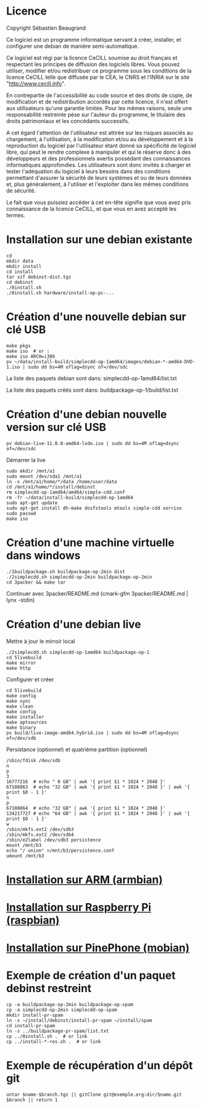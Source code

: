 # Licence

Copyright Sébastien Beaugrand

Ce logiciel est un programme informatique servant à créer, installer, et
configurer une debian de manière semi-automatique.

Ce logiciel est régi par la licence CeCILL soumise au droit français et
respectant les principes de diffusion des logiciels libres. Vous pouvez
utiliser, modifier et/ou redistribuer ce programme sous les conditions
de la licence CeCILL telle que diffusée par le CEA, le CNRS et l'INRIA
sur le site "http://www.cecill.info".

En contrepartie de l'accessibilité au code source et des droits de copie,
de modification et de redistribution accordés par cette licence, il n'est
offert aux utilisateurs qu'une garantie limitée.  Pour les mêmes raisons,
seule une responsabilité restreinte pèse sur l'auteur du programme,  le
titulaire des droits patrimoniaux et les concédants successifs.

A cet égard  l'attention de l'utilisateur est attirée sur les risques
associés au chargement,  à l'utilisation,  à la modification et/ou au
développement et à la reproduction du logiciel par l'utilisateur étant
donné sa spécificité de logiciel libre, qui peut le rendre complexe à
manipuler et qui le réserve donc à des développeurs et des professionnels
avertis possédant  des  connaissances  informatiques approfondies.  Les
utilisateurs sont donc invités à charger  et  tester  l'adéquation  du
logiciel à leurs besoins dans des conditions permettant d'assurer la
sécurité de leurs systèmes et ou de leurs données et, plus généralement,
à l'utiliser et l'exploiter dans les mêmes conditions de sécurité.

Le fait que vous puissiez accéder à cet en-tête signifie que vous avez
pris connaissance de la licence CeCILL, et que vous en avez accepté les
termes.

# Installation sur une debian existante
```
cd
mkdir data
mkdir install
cd install
tar xzf debinst-dist.tgz
cd debinst
./0install.sh
./0install.sh hardware/install-op-pc-...
```

# Création d'une nouvelle debian sur clé USB
```
make pkgs
make iso  # or :
make iso ARCH=i386
pv ~/data/install-build/simplecdd-op-1amd64/images/debian-*-amd64-DVD-1.iso | sudo dd bs=4M oflag=dsync of=/dev/sdc
```
La liste des paquets debian sont dans: simplecdd-op-1amd64/list.txt

La liste des paquets créés sont dans: buildpackage-op-1/build/list.txt

# Création d'une debian nouvelle version sur clé USB
```
pv debian-live-11.0.0-amd64-lxde.iso | sudo dd bs=4M oflag=dsync of=/dev/sdc
```
Démarrer la live
```
sudo mkdir /mnt/a1
sudo mount /dev/sda1 /mnt/a1
ln -s /mnt/a1/home/*/data /home/user/data
cd /mnt/a1/home/*/install/debinst
rm simplecdd-op-1amd64/amd64/simple-cdd.conf
rm -fr ~/data/install-build/simplecdd-op-1amd64
sudo apt-get update
sudo apt-get install dh-make dosfstools mtools simple-cdd xorriso
sudo passwd
make iso
```

# Création d'une machine virtuelle dans windows
```
./1buildpackage.sh buildpackage-op-2min dist
./2simplecdd.sh simplecdd-op-2min buildpackage-op-2min
cd 3packer && make tar
```
Continuer avec 3packer/README.md (cmark-gfm 3packer/README.md | lynx -stdin)

# Création d'une debian live
Mettre à jour le mirroir local
```
./2simplecdd.sh simplecdd-op-1amd64 buildpackage-op-1
cd 5livebuild
make mirror
make http
```
Configurer et créer
```
cd 5livebuild
make config
make sync
make clean
make config
make installer
make aptsources
make binary
pv build/live-image-amd64.hybrid.iso | sudo dd bs=4M oflag=dsync of=/dev/sdb
```
Persistance (optionnel) et quatrième partition (optionnel)
```
/sbin/fdisk /dev/sdb
n
p
3
16777216  # echo " 8 GB" | awk '{ print $1 * 1024 * 2048 }'
67108863  # echo "32 GB" | awk '{ print $1 * 1024 * 2048 }' | awk '{ print $0 - 1 }'
n
p
67108864  # echo "32 GB" | awk '{ print $1 * 1024 * 2048 }'
134217727 # echo "64 GB" | awk '{ print $1 * 1024 * 2048 }' | awk '{ print $0 - 1 }'
w
/sbin/mkfs.ext2 /dev/sdb3
/sbin/mkfs.ext2 /dev/sdb4
/sbin/e2label /dev/sdb3 persistence
mount /mnt/b3
echo "/ union" >/mnt/b3/persistence.conf
umount /mnt/b3
```

# [Installation sur ARM (armbian)](armbian/README.md)

# [Installation sur Raspberry Pi (raspbian)](rpi/README.md)

# [Installation sur PinePhone (mobian)](mobian/README.md)

# Exemple de création d'un paquet debinst restreint
```
cp -a buildpackage-op-2min buildpackage-op-spam
cp -a simplecdd-op-2min simplecdd-op-spam
mkdir install-pr-spam
ln -s ~/install/debinst/install-pr-spam ~/install/spam
cd install-pr-spam
ln -s ../buildpackage-pr-spam/list.txt
cp ../0install.sh .  # or link
cp ../install-*-res.sh .  # or link
```

# Exemple de récupération d'un dépôt git
```
untar $name-$branch.tgz || gitClone git@exemple.org:dir/$name.git $branch || return 1
```
